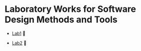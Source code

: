# Laboratory Works for Software Design Methods and Tools

- [Lab1](https://github.com/skidne/TMPS-Labs/tree/master/Labs/Lab1) :mushroom:

- [Lab2](https://github.com/skidne/TMPS-Labs/tree/master/Labs/Lab2) :cherry_blossom:
